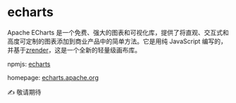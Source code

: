 # echarts

Apache ECharts 是一个免费、强大的图表和可视化库，提供了将直观、交互式和高度可定制的图表添加到商业产品中的简单方法。它是用纯 JavaScript 编写的，并基于[zrender](https://github.com/ecomfe/zrender)，这是一个全新的轻量级画布库。

npmjs: [echarts](https://www.npmjs.com/package/echarts)

homepage: [echarts.apache.org](https://echarts.apache.org/zh/index.html)

✍ 敬请期待
